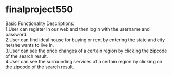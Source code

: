 # finalproject550
Basic Functionality Descriptions:  
1.User can register in our web and then login with the username and password.  
2.User can find ideal house for buying or rent by entering the state and city he/she wants to live in.  
3.User can see the price changes of a certain region by clicking the zipcode of the search result.  
4.User can see the surrounding services of a certain region by clicking on the zipcode of the search result.
